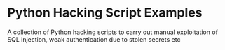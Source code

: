 # Python Hacking Script Examples
A collection of Python hacking scripts to carry out manual exploitation of SQL injection, weak authentication due to stolen secrets etc
